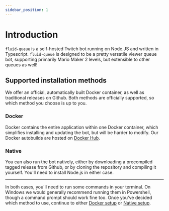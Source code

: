 ```yaml
---
sidebar_position: 1
---
```


# Introduction

`fluid-queue` is a self-hosted Twitch bot running on Node.JS and written in Typescript. `fluid-queue` is designed to be a pretty versatile viewer queue bot, supporting primarily Mario Maker 2 levels, but extensible to other queues as well!

## Supported installation methods

We offer an official, automatically built Docker container, as well as traditional releases on Github. Both methods are officially supported, so which method you choose is up to you.

### Docker

Docker contains the entire application within one Docker container, which simplifies installing and updating the bot, but will be harder to modify. Our Docker autobuilds are hosted on [Docker Hub](https://hub.docker.com/r/fluidqueue/fluid-queue).

### Native

You can also run the bot natively, either by downloading a precompiled tagged release from Github, or by cloning the repository and compiling it yourself. You'll need to install Node.js in either case.

---------

In both cases, you'll need to run some commands in your terminal. On Windows we would generally recommend running them in Powershell, though a command prompt should work fine too. Once you've decided which method to use, continue to either [Docker setup](docker/index.md) or [Native setup](native/index.md).